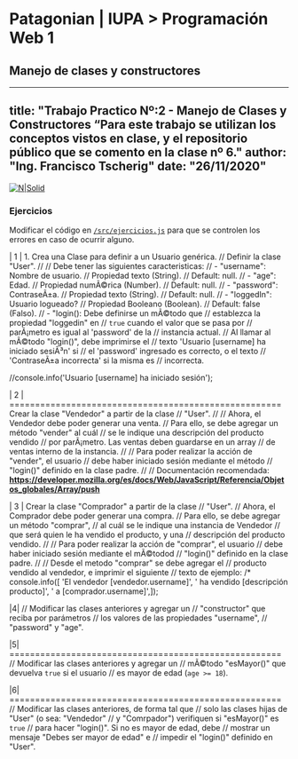 # Patagonian | IUPA > Programación Web 1

## Manejo de clases y constructores
---
title: "Trabajo Practico Nº:2 - Manejo de Clases y Constructores “Para este trabajo se utilizan los conceptos vistos en clase, y el repositorio público que se comento en la clase nº 6."
author: "**Ing. Francisco Tscherig**"
date: "26/11/2020"
---
[![N|Solid](https://i.ibb.co/Lx0x9VH/iupa.png)](https://iupa.edu.ar/campus/login/index.php)

### Ejercicios
Modificar el código en [`/src/ejercicios.js`](/src/ejercicios.js)
para que se controlen los errores en caso de ocurrir alguno.

| 1 | 1. Crea una Clase para definir a un Usuario genérica.
// Definir la clase "User".
//
// Debe tener las siguientes caracteristicas:
//   - "username": Nombre de usuario.
//     Propiedad texto (String).
//     Default: null.
//   - "age": Edad.
//     Propiedad numÃ©rica (Number).
//     Default: null.
//   - "password": ContraseÃ±a.
//     Propiedad texto (String).
//     Default: null.
//   - "loggedIn": Usuario logueado?
//     Propiedad Booleano (Boolean).
//     Default: false (Falso).
//   - "login(): Debe definirse un mÃ©todo que
//     establezca la propiedad "loggedin" en
//     `true` cuando el valor que se pasa por
//     parÃ¡metro es igual al 'password' de la
//     instancia actual.
//     Al llamar al mÃ©todo "login()", debe imprimirse el
//     texto 'Usuario [username] ha iniciado sesiÃ³n' si
//     el 'password' ingresado es correcto, o el texto
//     'ContraseÃ±a incorrecta' si la misma es
//     incorrecta.

//console.info('Usuario [username] ha iniciado sesión');

| 2 |  =====================================================
 Crear la clase "Vendedor" a partir de la clase
// "User".
//
// Ahora, el Vendedor debe poder generar una venta.
// Para ello, se debe agregar un método "vender" al cuál
// se le indique una descripción del producto vendido
// por parÃ¡metro. Las ventas deben guardarse en un array
// de ventas interno de la instancia.
//
// Para poder realizar la acción de "vender", el usuario
// debe haber iniciado sesión mediante el método
// "login()" definido en la clase padre.
//
// Documentación recomendada:
**https://developer.mozilla.org/es/docs/Web/JavaScript/Referencia/Objetos_globales/Array/push**

| 3 |  Crear la clase "Comprador" a partir de la clase
// "User".
// Ahora, el Comprador debe poder generar una compra.
// Para ello, se debe agregar un método "comprar",
// al cuál se le indique una instancia de Vendedor
// que será quien le ha vendido el producto, y una
// descripción del producto vendido.
//
// Para poder realizar la acción de "comprar", el usuario
// debe haber iniciado sesión mediante el mÃ©todod
// "login()" definido en la clase padre.
//
// Desde el metodo "comprar" se debe agregar el
// producto vendido al vendedor, e imprimir el siguiente
// texto de ejemplo:
/*
console.info([
  'El vendedor [vendedor.username]',
  ' ha vendido [descripción producto]',
  ' a [comprador.username]',]);



|4| // Modificar las clases anteriores y agregar un
// "constructor" que reciba por parámetros
// los valores de las propiedades "username",
// "password" y "age".

|5| =====================================================
//  Modificar las clases anteriores y agregar un
// mÃ©todo "esMayor()" que devuelva `true` si el usuario
// es mayor de edad (`age >= 18`).

|6| =====================================================
//  Modificar las clases anteriores, de forma tal que
// solo las clases hijas de "User" (o sea: "Vendedor"
// y "Comrpador") verifiquen si "esMayor()" es `true`
// para hacer "login()". Si no es mayor de edad, debe
// mostrar un mensaje "Debes ser mayor de edad" e
// impedir el "login()" definido en "User".








